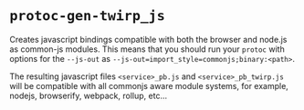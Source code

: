 # `protoc-gen-twirp_js`

Creates javascript bindings compatible with both the browser and node.js as
common-js modules. This means that you should run your `protoc` with options
for the `--js-out` as `--js-out=import_style=commonjs;binary:<path>`.

The resulting javascript files `<service>_pb.js` and `<service>_pb_twirp.js` will
be compatible with all commonjs aware module systems, for example, nodejs, browserify,
webpack, rollup, etc...
